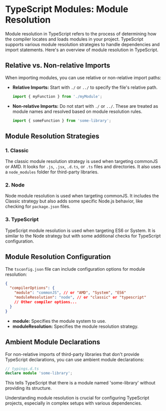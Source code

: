 # TypeScript Modules: Module Resolution

Module resolution in TypeScript refers to the process of determining how the compiler locates and loads modules in your project. TypeScript supports various module resolution strategies to handle dependencies and import statements. Here's an overview of module resolution in TypeScript.

## Relative vs. Non-relative Imports

When importing modules, you can use relative or non-relative import paths:

- **Relative Imports:** Start with `./` or `../` to specify the file's relative path.
  ```typescript
  import { myFunction } from './myModule';
  ```

- **Non-relative Imports:** Do not start with `./` or `../`. These are treated as module names and resolved based on module resolution rules.
  ```typescript
  import { someFunction } from 'some-library';
  ```

## Module Resolution Strategies

### 1. Classic

The classic module resolution strategy is used when targeting commonJS or AMD. It looks for `.js`, `.jsx`, `.d.ts`, or `.ts` files and directories. It also uses a `node_modules` folder for third-party libraries.

### 2. Node

Node module resolution is used when targeting commonJS. It includes the Classic strategy but also adds some specific Node.js behavior, like checking for `package.json` files.

### 3. TypeScript

TypeScript module resolution is used when targeting ES6 or System. It is similar to the Node strategy but with some additional checks for TypeScript configuration.

## Module Resolution Configuration

The `tsconfig.json` file can include configuration options for module resolution:

```json
{
  "compilerOptions": {
    "module": "commonJS", // or "AMD", "System", "ES6"
    "moduleResolution": "node", // or "classic" or "typescript"
    // Other compiler options...
  }
}
```

- **module:** Specifies the module system to use.
- **moduleResolution:** Specifies the module resolution strategy.

## Ambient Module Declarations

For non-relative imports of third-party libraries that don't provide TypeScript declarations, you can use ambient module declarations:

```typescript
// typings.d.ts
declare module 'some-library';
```

This tells TypeScript that there is a module named 'some-library' without providing its structure.

Understanding module resolution is crucial for configuring TypeScript projects, especially in complex setups with various dependencies.

